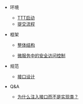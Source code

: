 - 环境

  - [TTT启动](environment/ttt-start)
  - [提交流程](environment/fork-pr)

- 框架

  - [整体结构](framework/instruction)

  - [微服务中的安全访问控制](framework/security)

- 规范
  - [接口设计](standard/restful-api)

- Q&A
  - [为什么注入接口而不是实现类？](q&a/1)

